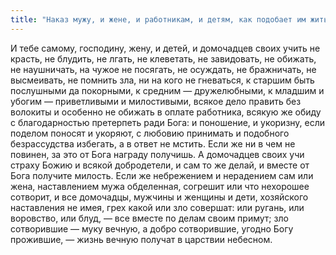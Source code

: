 ```yaml
---
title: "Наказ мужу, и жене, и работникам, и детям, как подобает им жить"
---
```


И тебе самому, господину, жену, и детей, и домочадцев своих учить не красть, не блудить, не лгать, не клеветать, не завидовать, не обижать, не наушничать, на чужое не посягать, не осуждать, не бражничать, не высмеивать, не помнить зла, ни на кого не гневаться, к старшим быть послушными да покорными, к средним — дружелюбными, к младшим и убогим — приветливыми и милостивыми, всякое дело править без волокиты и особенно не обижать в оплате работника, всякую же обиду с благодарностью претерпеть ради Бога: и поношение, и укоризну, если поделом поносят и укоряют, с любовию принимать и подобного безрассудства избегать, а в ответ не мстить. Если же ни в чем не повинен, за это от Бога награду получишь. А домочадцев своих учи страху Божию и всякой добродетели, и сам то же делай, и вместе от Бога получите милость. Если же небрежением и нерадением сам или жена, наставлением мужа обделенная, согрешит или что нехорошее сотворит, и все домочадцы, мужчины и женщины и дети, хозяйского наставления не имея, грех какой или зло совершат: или ругань, или воровство, или блуд, — все вместе по делам своим примут; зло сотворившие — муку вечную, а добро сотворившие, угодно Богу прожившие, — жизнь вечную получат в царствии небесном.